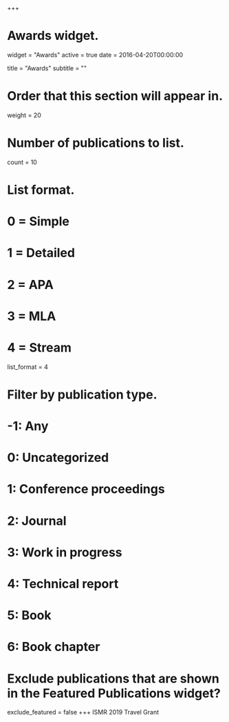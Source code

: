+++
# Awards widget.
widget = "Awards"
active = true
date = 2016-04-20T00:00:00

title = "Awards"
subtitle = ""

# Order that this section will appear in.
weight = 20

# Number of publications to list.
count = 10

# List format.
#   0 = Simple
#   1 = Detailed
#   2 = APA
#   3 = MLA
#   4 = Stream
list_format = 4

# Filter by publication type.
# -1: Any
#  0: Uncategorized
#  1: Conference proceedings
#  2: Journal
#  3: Work in progress
#  4: Technical report
#  5: Book
#  6: Book chapter

# Exclude publications that are shown in the Featured Publications widget?
exclude_featured = false
+++
ISMR 2019 Travel Grant
